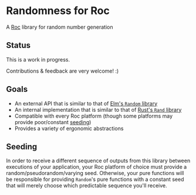 # Randomness for Roc

A [Roc](https://roc-lang.org) library for random number generation

## Status

This is a work in progress.

Contributions & feedback are very welcome! :)

## Goals

* An external API that is similar to that of
[Elm's `Random` library](https://github.com/elm/random)
* An internal implementation that is similar to that of
[Rust's `Rand` library](https://github.com/rust-random/rand)
* Compatible with every Roc platform
(though some platforms may provide poor/constant [seeding](#Seeding))
* Provides a variety of ergonomic abstractions

## Seeding

In order to receive a different sequence of outputs from this library
between executions of your application,
your Roc platform of choice must provide
a random/pseudorandom/varying seed.
Otherwise, your pure functions will be responsible
for providing `Random`'s pure functions with a constant seed
that will merely choose which predictable sequence you'll receive.
